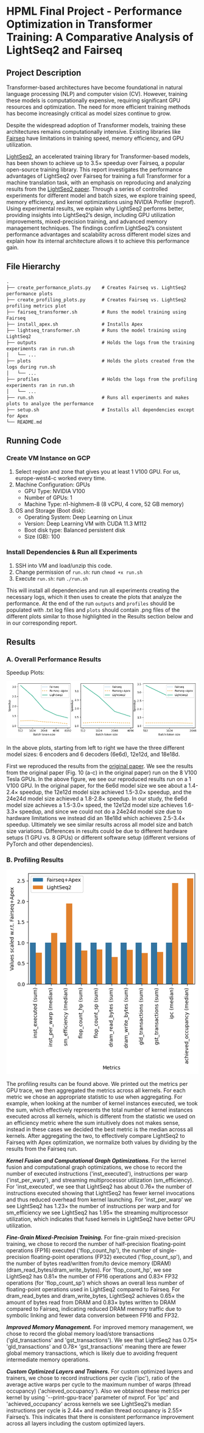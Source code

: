# HPML Final Project - Performance Optimization in Transformer Training: A Comparative Analysis of LightSeq2 and Fairseq

## Project Description

Transformer-based architectures have become foundational in natural language processing (NLP) and computer vision (CV). However, training these models is computationally expensive, requiring significant GPU resources and optimization. The need for more efficient training methods has become increasingly critical as model sizes continue to grow.

Despite the widespread adoption of Transformer models, training these architectures remains computationally intensive. Existing libraries like [Fairseq](https://github.com/facebookresearch/fairseq) have limitations in training speed, memory efficiency, and GPU utilization.

[LightSeq2](https://github.com/bytedance/lightseq), an accelerated training library for Transformer-based models, has been shown to achieve up to 3.5× speedup over Fairseq, a popular open-source training library. This report investigates the performance advantages of LightSeq2 over Fairseq for training a full Transformer for a machine translation task, with an emphasis on reproducing and analyzing results from the [LightSeq2 paper](https://arxiv.org/abs/2110.05722). Through a series of controlled experiments for different model and batch sizes, we explore training speed, memory efficiency, and kernel optimizations using NVIDIA Profiler (nvprof). Using experimental results, we explain why LightSeq2 performs better, providing insights into LightSeq2’s design, including GPU utilization improvements, mixed-precision training, and advanced memory management techniques. The findings confirm LightSeq2’s consistent performance advantages and scalability across different model sizes and explain how its internal architecture allows it to achieve this performance gain.

## File Hierarchy

```text
.
├── create_performance_plots.py    # Creates Fairseq vs. LightSeq2 performance plots
├── create_profiling_plots.py      # Creates Fairseq vs. LightSeq2 profiling metrics plot
├── fairseq_transformer.sh         # Runs the model training using Fairseq
├── install_apex.sh                # Installs Apex
├── lightseq_transformer.sh        # Runs the model training using LightSeq2
├── outputs                        # Holds the logs from the training experiments ran in run.sh
│   └── ...
├── plots                          # Holds the plots created from the logs during run.sh
│   └── ...
├── profiles                       # Holds the logs from the profiling experiments ran in run.sh
│   └── ...
├── run.sh                         # Runs all experiments and makes plots to analyze the performance
├── setup.sh                       # Installs all dependencies except for Apex
└── README.md
```

## Running Code

### Create VM Instance on GCP

1. Select region and zone that gives you at least 1 V100 GPU. For us, europe-west4-c worked every time.
2. Machine Configuration: GPUs
   - GPU Type: NVIDIA V100
   - Number of GPUs: 1
   - Machine Type: n1-highmem-8 (8 vCPU, 4 core, 52 GB memory)
3. OS and Storage (Boot disk):
   - Operating System: Deep Learning on Linux
   - Version: Deep Learning VM with CUDA 11.3 M112
   - Boot disk type: Balanced persistent disk
   - Size (GB): 100

### Install Dependencies & Run all Experiments

1. SSH into VM and load/unzip this code.
2. Change permission of `run.sh`: run `chmod +x run.sh`
3. Execute `run.sh`: run `./run.sh`

This will install all dependencies and run all experiments creating the necessary logs, which it then uses to create the plots that analyze the performance. At the end of the run `outputs` and `profiles` should be populated with .txt log files and `plots` should contain .png files of the different plots similar to those highlighted in the Results section below and in our corresponding report.

## Results

### A. Overall Performance Results

Speedup Plots:

![alt text](plots/speedup_plots.png)

In the above plots, starting from left to right we have the three different model sizes: 6 encoders and 6 decoders (6e6d), 12e12d, and 18e18d.

First we reproduced the results from the [original paper](https://arxiv.org/abs/2110.05722). We see the results from the original paper (Fig. 10 (a-c) in the original paper) run on the 8 V100 Tesla GPUs. In the above figure, we see our reproduced results run on a 1 V100 GPU. In the original paper, for the 6e6d model size we see about  a 1.4-2.4× speedup, the 12e12d model size achieved 1.5-3.0× speedup, and the 24e24d model size achieved a 1.8-2.8× speedup. In our study, the 6e6d model size achieves a 1.5-3.0× speed, the 12e12d model size achieves 1.6-3.3× speedup, and since we could not do a 24e24d model size due to hardware limitations we instead did an 18e18d which achieves 2.5-3.4× speedup. Ultimately we see similar results across all model size and batch size variations. Differences in results could be due to different hardware setups (1 GPU vs. 8 GPUs) or different software setup (different versions of PyTorch and other dependencies).

### B. Profiling Results

![alt text](plots/profiling_metrics.png)

The profiling results can be found above. We printed out the metrics per GPU trace, we then aggregated the metrics across all kernels. For each metric we chose an appropriate statistic to use when aggregating. For example, when looking at the number of kernel instances executed, we took the sum, which effectively represents the total number of kernel instances executed across all kernels, which is different from the statistic we used on an efficiency metric where the sum intuitively does not makes sense, instead in these cases we decided the best metric is the median across all kernels. After aggregating the two, to effectively compare LightSeq2 to Fairseq with Apex optimization, we normalize both values by dividing by the results from the Fairseq run.

***Kernel Fusion and Computational Graph Optimizations.*** For the kernel fusion and computational graph optimizations, we chose to record the number of executed instructions ('inst_executed'), instructions per warp ('inst_per_warp'), and streaming multiprocessor utilization (sm_efficiency). For 'inst_executed', we see that LightSeq2 has about 0.76× the number of instructions executed showing that LightSeq2 has fewer kernel invocations and thus reduced overhead from kernel launching. For 'inst_per_warp' we see LightSeq2 has 1.23× the number of instructions per warp and for sm_efficiency we see LightSeq2 has 1.95× the streaming multiprocessor utilization, which indicates that fused kernels in LightSeq2 have better GPU utilization.

***Fine-Grain Mixed-Precision Training.*** For fine-grain mixed-precision training, we chose to record the number of half-precision floating-point operations (FP16) executed ('flop_count_hp'), the number of single-precision floating-point operations (FP32) executed ('flop_count_sp'), and the number of bytes read/written from/to device memory (DRAM) (dram_read_bytes/dram_write_bytes). For 'flop_count_hp', we see LightSeq2 has 0.81× the number of FP16 operations and 0.83× FP32 operations (for 'flop_count_sp') which shows an overall less number of floating-point operations used in LightSeq2 compared to Fairseq. For dram_read_bytes and dram_write_bytes, LightSeq2 achieves 0.65× the amount of bytes read from DRAM and 0.83× bytes written to DRAM compared to Fairseq, indicating reduced DRAM memory traffic due to symbolic linking and fewer data conversion between FP16 and FP32.

***Improved Memory Management.*** For improved memory management, we chose to record the global memory load/store transactions ('gld_transactions' and 'gst_transactions'). We see that LightSeq2 has 0.75× 'gld_transactions' and 0.78× 'gst_transactions' meaning there are fewer global memory transactions, which is likely due to avoiding frequent intermediate memory operations.

***Custom Optimized Layers and Trainers.*** For custom optimized layers and trainers, we chose to record instructions per cycle ('ipc'), ratio of the average active warps per cycle to the maximum number of warps (thread occupancy) ('achieved_occupancy'). Also we obtained these metrics per kernel by using '--print-gpu-trace' parameter of nvprof. For 'ipc' and 'achieved_occupancy' across kernels we see LightSeq2’s median instructions per cycle is 2.44× and median thread occupancy is 2.55× Fairseq’s. This indicates that there is consistent performance improvement across all layers including the custom optimized layers.
